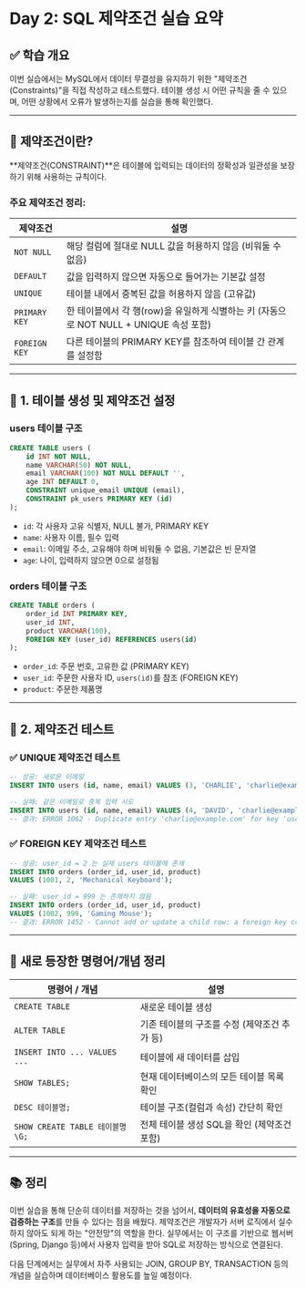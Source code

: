 # Day 2: SQL 제약조건 실습 요약

## ✅ 학습 개요

이번 실습에서는 MySQL에서 데이터 무결성을 유지하기 위한 "제약조건(Constraints)"을 직접 작성하고 테스트했다. 테이블 생성 시 어떤 규칙을 줄 수 있으며, 어떤 상황에서 오류가 발생하는지를 실습을 통해 확인했다.

---

## 🔧 제약조건이란?

\*\*제약조건(CONSTRAINT)\*\*은 테이블에 입력되는 데이터의 정확성과 일관성을 보장하기 위해 사용하는 규칙이다.

### 주요 제약조건 정리:

| 제약조건          | 설명                                                           |
| ------------- | ------------------------------------------------------------ |
| `NOT NULL`    | 해당 컬럼에 절대로 NULL 값을 허용하지 않음 (비워둘 수 없음)                        |
| `DEFAULT`     | 값을 입력하지 않으면 자동으로 들어가는 기본값 설정                                 |
| `UNIQUE`      | 테이블 내에서 중복된 값을 허용하지 않음 (고유값)                                 |
| `PRIMARY KEY` | 한 테이블에서 각 행(row)을 유일하게 식별하는 키 (자동으로 NOT NULL + UNIQUE 속성 포함) |
| `FOREIGN KEY` | 다른 테이블의 PRIMARY KEY를 참조하여 테이블 간 관계를 설정함                      |

---

## 🧱 1. 테이블 생성 및 제약조건 설정

### users 테이블 구조

```sql
CREATE TABLE users (
    id INT NOT NULL,
    name VARCHAR(50) NOT NULL,
    email VARCHAR(100) NOT NULL DEFAULT '',
    age INT DEFAULT 0,
    CONSTRAINT unique_email UNIQUE (email),
    CONSTRAINT pk_users PRIMARY KEY (id)
);
```

* `id`: 각 사용자 고유 식별자, NULL 불가, PRIMARY KEY
* `name`: 사용자 이름, 필수 입력
* `email`: 이메일 주소, 고유해야 하며 비워둘 수 없음, 기본값은 빈 문자열
* `age`: 나이, 입력하지 않으면 0으로 설정됨

### orders 테이블 구조

```sql
CREATE TABLE orders (
    order_id INT PRIMARY KEY,
    user_id INT,
    product VARCHAR(100),
    FOREIGN KEY (user_id) REFERENCES users(id)
);
```

* `order_id`: 주문 번호, 고유한 값 (PRIMARY KEY)
* `user_id`: 주문한 사용자 ID, `users(id)`를 참조 (FOREIGN KEY)
* `product`: 주문한 제품명

---

## 🧪 2. 제약조건 테스트

### ✅ UNIQUE 제약조건 테스트

```sql
-- 성공: 새로운 이메일
INSERT INTO users (id, name, email) VALUES (3, 'CHARLIE', 'charlie@example.com');

-- 실패: 같은 이메일로 중복 입력 시도
INSERT INTO users (id, name, email) VALUES (4, 'DAVID', 'charlie@example.com');
-- 결과: ERROR 1062 - Duplicate entry 'charlie@example.com' for key 'users.unique_email'
```

### ✅ FOREIGN KEY 제약조건 테스트

```sql
-- 성공: user_id = 2 는 실제 users 테이블에 존재
INSERT INTO orders (order_id, user_id, product)
VALUES (1001, 2, 'Mechanical Keyboard');

-- 실패: user_id = 999 는 존재하지 않음
INSERT INTO orders (order_id, user_id, product)
VALUES (1002, 999, 'Gaming Mouse');
-- 결과: ERROR 1452 - Cannot add or update a child row: a foreign key constraint fails
```

---

## 📌 새로 등장한 명령어/개념 정리

| 명령어 / 개념                     | 설명                          |
| ---------------------------- | --------------------------- |
| `CREATE TABLE`               | 새로운 테이블 생성                  |
| `ALTER TABLE`                | 기존 테이블의 구조를 수정 (제약조건 추가 등)  |
| `INSERT INTO ... VALUES ...` | 테이블에 새 데이터를 삽입              |
| `SHOW TABLES;`               | 현재 데이터베이스의 모든 테이블 목록 확인     |
| `DESC 테이블명;`                 | 테이블 구조(컬럼과 속성) 간단히 확인       |
| `SHOW CREATE TABLE 테이블명 \G;` | 전체 테이블 생성 SQL을 확인 (제약조건 포함) |

---

## 📚 정리

이번 실습을 통해 단순히 데이터를 저장하는 것을 넘어서, **데이터의 유효성을 자동으로 검증하는 구조**를 만들 수 있다는 점을 배웠다. 제약조건은 개발자가 서버 로직에서 실수하지 않아도 되게 하는 "안전망"의 역할을 한다. 실무에서는 이 구조를 기반으로 웹서버(Spring, Django 등)에서 사용자 입력을 받아 SQL로 저장하는 방식으로 연결된다.

다음 단계에서는 실무에서 자주 사용되는 JOIN, GROUP BY, TRANSACTION 등의 개념을 실습하며 데이터베이스 활용도를 높일 예정이다.
